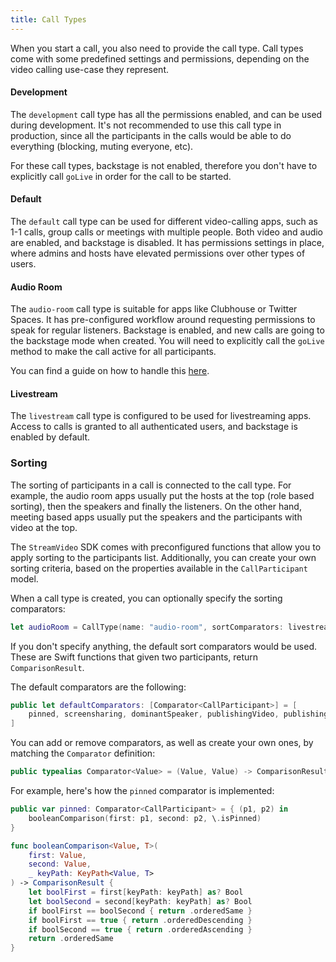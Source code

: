 ```yaml
---
title: Call Types
---
```


When you start a call, you also need to provide the call type. Call types come with some predefined settings and permissions, depending on the video calling use-case they represent.

#### Development

The `development` call type has all the permissions enabled, and can be used during development. It's not recommended to use this call type in production, since all the participants in the calls would be able to do everything (blocking, muting everyone, etc).

For these call types, backstage is not enabled, therefore you don't have to explicitly call `goLive` in order for the call to be started.

#### Default

The `default` call type can be used for different video-calling apps, such as 1-1 calls, group calls or meetings with multiple people. Both video and audio are enabled, and backstage is disabled. It has permissions settings in place, where admins and hosts have elevated permissions over other types of users.

#### Audio Room

The `audio-room` call type is suitable for apps like Clubhouse or Twitter Spaces. It has pre-configured workflow around requesting permissions to speak for regular listeners. Backstage is enabled, and new calls are going to the backstage mode when created. You will need to explicitly call the `goLive` method to make the call active for all participants.

You can find a guide on how to handle this [here](./quickstart/audio-room.md).

#### Livestream

The `livestream` call type is configured to be used for livestreaming apps. Access to calls is granted to all authenticated users, and backstage is enabled by default.

### Sorting

The sorting of participants in a call is connected to the call type. For example, the audio room apps usually put the hosts at the top (role based sorting), then the speakers and finally the listeners. On the other hand, meeting based apps usually put the speakers and the participants with video at the top. 

The `StreamVideo` SDK comes with preconfigured functions that allow you to apply sorting to the participants list. Additionally, you can create your own sorting criteria, based on the properties available in the `CallParticipant` model.

When a call type is created, you can optionally specify the sorting comparators:

```swift
let audioRoom = CallType(name: "audio-room", sortComparators: livestreamComparators)
```

If you don't specify anything, the default sort comparators would be used. These are Swift functions that given two participants, return `ComparisonResult`.

The default comparators are the following:

```swift
public let defaultComparators: [Comparator<CallParticipant>] = [
    pinned, screensharing, dominantSpeaker, publishingVideo, publishingAudio, userId
]
```

You can add or remove comparators, as well as create your own ones, by matching the `Comparator` definition:

```swift
public typealias Comparator<Value> = (Value, Value) -> ComparisonResult
```

For example, here's how the `pinned` comparator is implemented:

```swift
public var pinned: Comparator<CallParticipant> = { (p1, p2) in
    booleanComparison(first: p1, second: p2, \.isPinned)
}

func booleanComparison<Value, T>(
    first: Value,
    second: Value,
    _ keyPath: KeyPath<Value, T>
) -> ComparisonResult {
    let boolFirst = first[keyPath: keyPath] as? Bool
    let boolSecond = second[keyPath: keyPath] as? Bool
    if boolFirst == boolSecond { return .orderedSame }
    if boolFirst == true { return .orderedDescending }
    if boolSecond == true { return .orderedAscending }
    return .orderedSame
}
```
